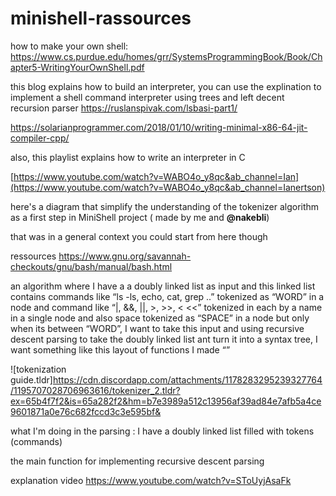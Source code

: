 # minishell-rassources

how to make your own shell: https://www.cs.purdue.edu/homes/grr/SystemsProgrammingBook/Book/Chapter5-WritingYourOwnShell.pdf

this blog explains how to build an interpreter, you can use the explination to implement a shell command interpreter using trees and left decent recursion parser https://ruslanspivak.com/lsbasi-part1/

https://solarianprogrammer.com/2018/01/10/writing-minimal-x86-64-jit-compiler-cpp/

also, this playlist explains how to write an interpreter in C

[https://www.youtube.com/watch?v=WABO4o_y8qc&ab_channel=Ian](https://www.youtube.com/watch?v=WABO4o_y8qc&ab_channel=Ianertson)

here's a  diagram that simplify the understanding of the tokenizer algorithm as a first step in MiniShell project ( made by me and **@nakebli**) 



that was in a general context you could start from here though 

ressources https://www.gnu.org/savannah-checkouts/gnu/bash/manual/bash.html


an algorithm where I have a a doubly linked list as input and this linked list contains commands like “ls -ls, echo, cat, grep ..” tokenized as “WORD” in a node and command like “|, &&, ||, >, >>, < <<” tokenized in each by a name in a single node and also space tokenized as “SPACE” in a node but only when its between “WORD”, I want to take this input and using recursive descent parsing to take the doubly linked list ant turn it into a syntax tree, I want something like this layout of functions I made “”

![tokenization guide.tldr]https://cdn.discordapp.com/attachments/1178283295239327764/1195707028706963616/tokenizer_2.tldr?ex=65b4f7f2&is=65a282f2&hm=b7e3989a512c13956af39ad84e7afb5a4ce9601871a0e76c682fccd3c3e595bf&


what I'm doing in the parsing : I have a doubly linked list filled with tokens (commands)

the main function for implementing recursive descent parsing 

explanation video https://www.youtube.com/watch?v=SToUyjAsaFk

